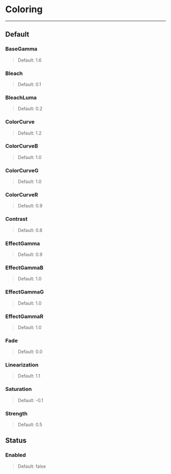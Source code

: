 # Coloring

---

## Default

### BaseGamma

>Default: 1.6

### Bleach

>Default: 0.1

### BleachLuma

>Default: 0.2

### ColorCurve

>Default: 1.2

### ColorCurveB

>Default: 1.0

### ColorCurveG

>Default: 1.0

### ColorCurveR

>Default: 0.9

### Contrast

>Default: 0.8

### EffectGamma

>Default: 0.9

### EffectGammaB

>Default: 1.0

### EffectGammaG

>Default: 1.0

### EffectGammaR

>Default: 1.0

### Fade

>Default: 0.0

### Linearization

>Default: 1.1

### Saturation

>Default: -0.1

### Strength

>Default: 0.5

## Status

### Enabled

>Default: false
